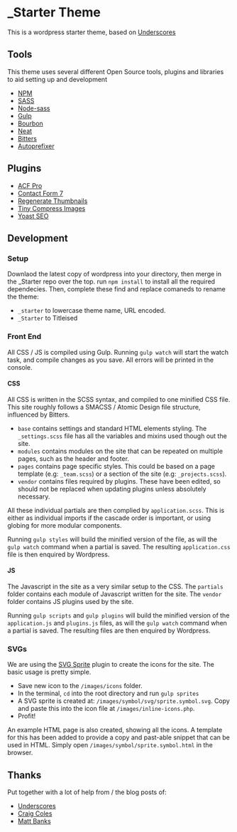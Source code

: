 # _Starter Theme
This is a wordpress starter theme, based on [Underscores](https://github.com/automattic/_s)

## Tools
This theme uses several different Open Source tools, plugins and libraries to aid setting up and development

* [NPM](https://www.npmjs.com/)
* [SASS](http://sass-lang.com/)
* [Node-sass](https://github.com/sass/node-sass)
* [Gulp](http://gulpjs.com/)
* [Bourbon](http://bourbon.io/)
* [Neat](http://neat.bourbon.io/)
* [Bitters](http://bitters.bourbon.io/)
* [Autoprefixer](https://github.com/postcss/autoprefixer)

## Plugins
* [ACF Pro](https://www.advancedcustomfields.com/)
* [Contact Form 7](http://contactform7.com/)
* [Regenerate Thumbnails](https://wordpress.org/plugins/regenerate-thumbnails/)
* [Tiny Compress Images](https://wordpress.org/plugins/tiny-compress-images/)
* [Yoast SEO](https://yoast.com/wordpress/plugins/seo/)

## Development

### Setup
Downlaod the latest copy of wordpress into your directory, then merge in the _Starter repo over the top. run `npm install` to install all the required dependecies. Then, complete these find and replace comaneds to rename the theme:

* `_starter` to lowercase theme name, URL encoded.
* `_Starter` to Titleised  

### Front End
All CSS / JS is compiled using Gulp. Running `gulp watch` will start the watch task, and compile changes as you save. All errors will be printed in the console.

#### CSS
All CSS is written in the SCSS syntax, and compiled to one minified CSS file. This site roughly follows a SMACSS / Atomic Design file structure, influenced by Bitters.

* `base` contains settings and standard HTML elements styling. The `_settings.scss` file has all the variables and mixins used though out the site.
* `modules` contains modules on the site that can be repeated on multiple pages, such as the header and footer.
* `pages` contains page specific styles. This could be based on a page template (e.g: `_team.scss`) or a section of the site (e.g: `_projects.scss`).
* `vendor` contains files required by plugins. These have been edited, so should not be replaced when updating plugins unless absolutely necessary.

All these individual partials are then complied by `application.scss`. This is either as individual imports if the cascade order is important, or using globing for more modular components.

Running `gulp styles` will build the minified version of the file, as will the `gulp watch` command when a partial is saved. The resulting `application.css` file is then enquired by Wordpress.

#### JS

The Javascript in the site as a very similar setup to the CSS. The `partials` folder contains each module of Javascript written for the site. The `vendor` folder contains JS plugins used by the site.

Running `gulp scripts` and `gulp plugins` will build the minified version of the `application.js` and `plugins.js` files, as will the `gulp watch` command when a partial is saved. The resulting files are then enquired by Wordpress.

### SVGs
We are using the [SVG Sprite](https://github.com/jkphl/svg-sprite) plugin to create the icons for the site. The basic usage is pretty simple.

* Save new icon to the `/images/icons` folder.
* In the terminal, `cd` into the root directory and run `gulp sprites`
* A SVG sprite is created at: `/images/symbol/svg/sprite.symbol.svg`. Copy and paste this into the icon file at `/images/inline-icons.php`.
* Profit!

An example HTML page is also created, showing all the icons. A template for this has been added to provide a copy and past-able snippet that can be used in HTML. Simply open `/images/symbol/sprite.symbol.html` in the browser.


## Thanks
Put together with a lot of help from / the blog posts of:
* [Underscores](https://github.com/automattic/_s)
* [Craig Coles](http://craigcoles.co.uk/)
* [Matt Banks](http://mattbanks.me/gulp-wordpress-development/)